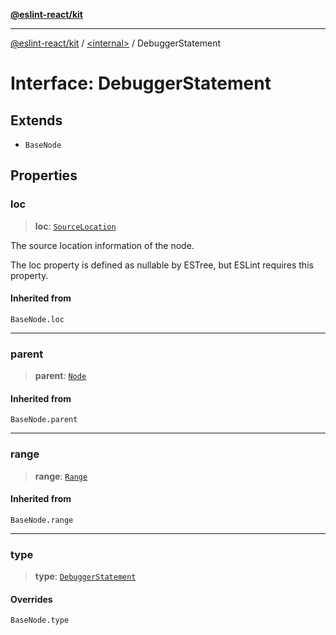[**@eslint-react/kit**](../../README.md)

***

[@eslint-react/kit](../../README.md) / [\<internal\>](../README.md) / DebuggerStatement

# Interface: DebuggerStatement

## Extends

- `BaseNode`

## Properties

### loc

> **loc**: [`SourceLocation`](SourceLocation.md)

The source location information of the node.

The loc property is defined as nullable by ESTree, but ESLint requires this property.

#### Inherited from

`BaseNode.loc`

***

### parent

> **parent**: [`Node`](../type-aliases/Node.md)

#### Inherited from

`BaseNode.parent`

***

### range

> **range**: [`Range`](../type-aliases/Range.md)

#### Inherited from

`BaseNode.range`

***

### type

> **type**: [`DebuggerStatement`](../README.md#debuggerstatement)

#### Overrides

`BaseNode.type`
